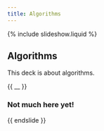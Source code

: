 ```yaml
---
title: Algorithms
---
```


{% include slideshow.liquid %}

## Algorithms

This deck is about algorithms.

{{ __ }}

### Not much here yet!

{{ endslide }}
